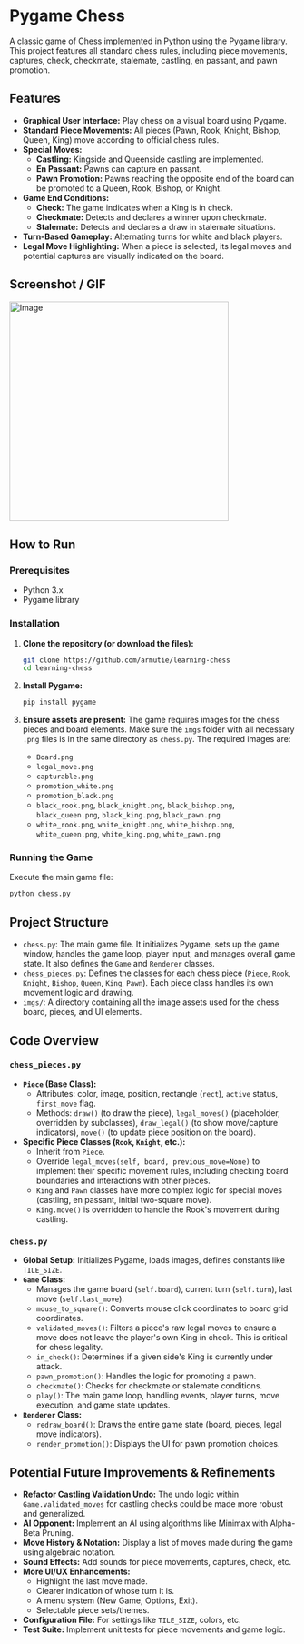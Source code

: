 # Pygame Chess

A classic game of Chess implemented in Python using the Pygame library. This project features all standard chess rules, including piece movements, captures, check, checkmate, stalemate, castling, en passant, and pawn promotion.

## Features

*   **Graphical User Interface:** Play chess on a visual board using Pygame.
*   **Standard Piece Movements:** All pieces (Pawn, Rook, Knight, Bishop, Queen, King) move according to official chess rules.
*   **Special Moves:**
    *   **Castling:** Kingside and Queenside castling are implemented.
    *   **En Passant:** Pawns can capture en passant.
    *   **Pawn Promotion:** Pawns reaching the opposite end of the board can be promoted to a Queen, Rook, Bishop, or Knight.
*   **Game End Conditions:**
    *   **Check:** The game indicates when a King is in check.
    *   **Checkmate:** Detects and declares a winner upon checkmate.
    *   **Stalemate:** Detects and declares a draw in stalemate situations.
*   **Turn-Based Gameplay:** Alternating turns for white and black players.
*   **Legal Move Highlighting:** When a piece is selected, its legal moves and potential captures are visually indicated on the board.

## Screenshot / GIF

<img width="386" alt="Image" src="https://github.com/user-attachments/assets/a583dbf7-8140-46ba-a42b-d23f102ae1a3" />

## How to Run

### Prerequisites

*   Python 3.x
*   Pygame library

### Installation

1.  **Clone the repository (or download the files):**
    ```bash
    git clone https://github.com/armutie/learning-chess
    cd learning-chess
    ```

2.  **Install Pygame:**
    ```bash
    pip install pygame
    ```

3.  **Ensure assets are present:**
    The game requires images for the chess pieces and board elements. Make sure the `imgs` folder with all necessary `.png` files is in the same directory as `chess.py`. The required images are:
    *   `Board.png`
    *   `legal_move.png`
    *   `capturable.png`
    *   `promotion_white.png`
    *   `promotion_black.png`
    *   `black_rook.png`, `black_knight.png`, `black_bishop.png`, `black_queen.png`, `black_king.png`, `black_pawn.png`
    *   `white_rook.png`, `white_knight.png`, `white_bishop.png`, `white_queen.png`, `white_king.png`, `white_pawn.png`

### Running the Game

Execute the main game file:

```bash
python chess.py
```

## Project Structure

*   `chess.py`: The main game file. It initializes Pygame, sets up the game window, handles the game loop, player input, and manages overall game state. It also defines the `Game` and `Renderer` classes.
*   `chess_pieces.py`: Defines the classes for each chess piece (`Piece`, `Rook`, `Knight`, `Bishop`, `Queen`, `King`, `Pawn`). Each piece class handles its own movement logic and drawing.
*   `imgs/`: A directory containing all the image assets used for the chess board, pieces, and UI elements.

## Code Overview

### `chess_pieces.py`

*   **`Piece` (Base Class):**
    *   Attributes: color, image, position, rectangle (`rect`), `active` status, `first_move` flag.
    *   Methods: `draw()` (to draw the piece), `legal_moves()` (placeholder, overridden by subclasses), `draw_legal()` (to show move/capture indicators), `move()` (to update piece position on the board).
*   **Specific Piece Classes (`Rook`, `Knight`, etc.):**
    *   Inherit from `Piece`.
    *   Override `legal_moves(self, board, previous_move=None)` to implement their specific movement rules, including checking board boundaries and interactions with other pieces.
    *   `King` and `Pawn` classes have more complex logic for special moves (castling, en passant, initial two-square move).
    *   `King.move()` is overridden to handle the Rook's movement during castling.

### `chess.py`

*   **Global Setup:** Initializes Pygame, loads images, defines constants like `TILE_SIZE`.
*   **`Game` Class:**
    *   Manages the game board (`self.board`), current turn (`self.turn`), last move (`self.last_move`).
    *   `mouse_to_square()`: Converts mouse click coordinates to board grid coordinates.
    *   `validated_moves()`: Filters a piece's raw legal moves to ensure a move does not leave the player's own King in check. This is critical for chess legality.
    *   `in_check()`: Determines if a given side's King is currently under attack.
    *   `pawn_promotion()`: Handles the logic for promoting a pawn.
    *   `checkmate()`: Checks for checkmate or stalemate conditions.
    *   `play()`: The main game loop, handling events, player turns, move execution, and game state updates.
*   **`Renderer` Class:**
    *   `redraw_board()`: Draws the entire game state (board, pieces, legal move indicators).
    *   `render_promotion()`: Displays the UI for pawn promotion choices.

## Potential Future Improvements & Refinements

*   **Refactor Castling Validation Undo:** The undo logic within `Game.validated_moves` for castling checks could be made more robust and generalized.
*   **AI Opponent:** Implement an AI using algorithms like Minimax with Alpha-Beta Pruning.
*   **Move History & Notation:** Display a list of moves made during the game using algebraic notation.
*   **Sound Effects:** Add sounds for piece movements, captures, check, etc.
*   **More UI/UX Enhancements:**
    *   Highlight the last move made.
    *   Clearer indication of whose turn it is.
    *   A menu system (New Game, Options, Exit).
    *   Selectable piece sets/themes.
*   **Configuration File:** For settings like `TILE_SIZE`, colors, etc.
*   **Test Suite:** Implement unit tests for piece movements and game logic.
